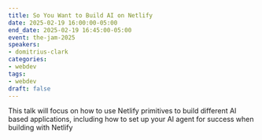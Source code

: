 ```yaml
---
title: So You Want to Build AI on Netlify
date: 2025-02-19 16:00:00-05:00
end_date: 2025-02-19 16:45:00-05:00
event: the-jam-2025
speakers:
- domitrius-clark
categories:
- webdev
tags:
- webdev
draft: false
---
```


This talk will focus on how to use Netlify primitives to build different AI based applications, including how to set up your AI agent for success when building with Netlify
